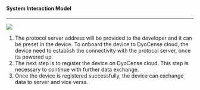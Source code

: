 #### System Interaction Model
---

![](/images/SysteminteractionModel/img.png)

1. The protocol server address will be provided to the developer and it can be preset in the
device. To onboard the device to DyoCense cloud, the device need to establish the
connectivity with the protocol server, once its powered up.  
1. The next step is to register the device on DyoCense cloud. This step is necessary to continue with further data exchange.
1. Once the device is registered successfully, the device can exchange data to server and vice versa.

